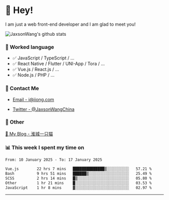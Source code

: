 # 👋 Hey!

I am just a web front-end developer and I am glad to meet you!

![JaxsonWang's github stats](https://github-readme-stats.vercel.app/api?username=JaxsonWang&&show_icons=true&&title_color=1abc9c&&icon_color=1abc9c)


### 📝 Worked language

- ✅ JavaScript / TypeScript / ...
- ✅ React Native / Flutter / UNI-App / Tora / ...
- ✅ Vue.js / React.js / ...
- ✅ Node.js / PHP / ...

### 📮 Contact Me

- [Email - i@iiong.com](mailto:i@iiong.com)

- [Twitter - @JaxsonWangChina](https://twitter.com/JaxsonWangChina)

### 🤪 Other

[📌 My Blog - 淮城一只猫](https://iiong.com)

### 📊 This week I spent my time on

<!--START_SECTION:waka-->

```txt
From: 10 January 2025 - To: 17 January 2025

Vue.js        22 hrs 7 mins   ██████████████▒░░░░░░░░░░   57.21 %
Bash          9 hrs 51 mins   ██████▒░░░░░░░░░░░░░░░░░░   25.49 %
SCSS          2 hrs 14 mins   █▒░░░░░░░░░░░░░░░░░░░░░░░   05.80 %
Other         1 hr 21 mins    █░░░░░░░░░░░░░░░░░░░░░░░░   03.53 %
JavaScript    1 hr 8 mins     ▓░░░░░░░░░░░░░░░░░░░░░░░░   02.97 %
```

<!--END_SECTION:waka-->

---
